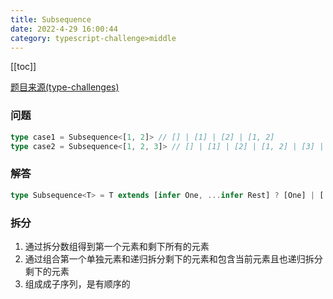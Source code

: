 ```yaml
---
title: Subsequence  
date: 2022-4-29 16:00:44
category: typescript-challenge>middle
---
```


[[toc]]

[题目来源(type-challenges)](https://github.com/type-challenges/type-challenges/blob/main/questions/08987-medium-subsequence/README.md)

### 问题

```typescript
type case1 = Subsequence<[1, 2]> // [] | [1] | [2] | [1, 2]
type case2 = Subsequence<[1, 2, 3]> // [] | [1] | [2] | [1, 2] | [3] | [1, 3] | [2, 3] | [1, 2, 3] 
```

### 解答

```typescript
type Subsequence<T> = T extends [infer One, ...infer Rest] ? [One] | [...Subsequence<Rest>] | [One, ...Subsequence<Rest>] : []
```
### 拆分
1. 通过拆分数组得到第一个元素和剩下所有的元素
2. 通过组合第一个单独元素和递归拆分剩下的元素和包含当前元素且也递归拆分剩下的元素
3. 组成成子序列，是有顺序的
